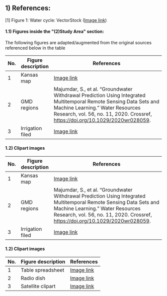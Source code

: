 ## 1) References:
[1] Figure 1: Water cycle: VectorStock (<a href="https://www.vectorstock.com/royalty-free-vector/water-cycle-diagram-vector-10768263">Image link</a>) <br>

#### 1.1) Figures inside the "(2)Study Area" section:
The following figures are adapted/augmented from the original sources referenced below in the table

No. | Figure description | References
--- | ------------------ | -------------
1   | Kansas map         | <a href="">Image link</a>
2   | GMD regions        | Majumdar, S., et al. “Groundwater Withdrawal Prediction Using Integrated Multitemporal Remote Sensing Data Sets and Machine Learning.” Water Resources Research, vol. 56, no. 11, 2020. Crossref, https://doi.org/10.1029/2020wr028059.
3   | Irrigation filed   | <a href="https://www.pbs.org/wgbh/nova/article/space-weighing-groundwater-lost-irrigation/">Image link</a>


#### 1.2) Clipart images
No. | Figure description | References
--- | ------------------ | -------------
1   | Kansas map         | <a href="https://www.kgs.ku.edu/HighPlains/HPA_Atlas/Aquifer%20Basics/index.html#High_Plains_Aquifer_%2528HPA%2529_Extent_in_the_US.jpg">Image link</a>
2   | GMD regions        | Majumdar, S., et al. “Groundwater Withdrawal Prediction Using Integrated Multitemporal Remote Sensing Data Sets and Machine Learning.” Water Resources Research, vol. 56, no. 11, 2020. Crossref, https://doi.org/10.1029/2020wr028059.
3   | Irrigation filed   | <a href="https://www.pbs.org/wgbh/nova/article/space-weighing-groundwater-lost-irrigation/">Image link</a>



#### 1.2) Clipart images
No. | Figure description | References
--- | ------------------ | -------------
1   | Table spreadsheet  | <a href="https://www.flaticon.com/free-icon/tables-couple_31248">Image link</a>
2   | Radio dish         | <a href="https://www.pngall.com/weather-satellite-png/download/15604">Image link</a>
3   | Satellite clipart  | <a href="https://www.pngall.com/weather-satellite-png/download/15604">Image link</a>




